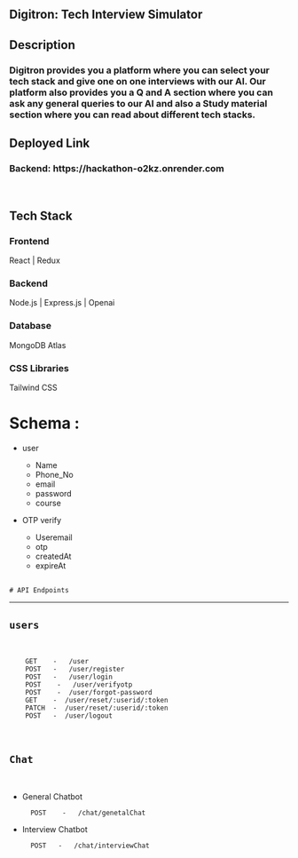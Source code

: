 <div> 
   <h2>Digitron: Tech Interview Simulator<h2>
   <h2>Description </h2>
   <h3>Digitron provides you a platform where you can select your tech stack and give one on one interviews with our AI. Our platform also provides you a Q and A       section where you can ask any general queries to our AI and also a Study material section where you can read about different tech stacks.
   </h3>
</div>  
    
   <h2>Deployed Link</h2>
   <h3>Backend: https://hackathon-o2kz.onrender.com </h3>

<br>
    
<h2>Tech Stack</h2>
<h3>Frontend</h3>
<p>React | Redux </p> 
       
<h3>Backend</h3>
<p>Node.js | Express.js | Openai</p> 
       
<h3> Database </h3>
<p>MongoDB Atlas </p>

<h3>CSS Libraries</h3>
<p>Tailwind CSS</p> 


# Schema : 

- user 
   - Name
   - Phone_No
   - email
   - password
   - course

- OTP verify 
    
   - Useremail
   - otp
   - createdAt
   - expireAt

## 
    # API Endpoints 
----

  ## `users`
<br>   
  
        GET    -   /user
        POST   -   /user/register
        POST   -   /user/login
        POST    -   /user/verifyotp
        POST    -  /user/forgot-password
        GET    -  /user/reset/:userid/:token
        PATCH  -  /user/reset/:userid/:token
        POST   -  /user/logout

<br>
  
## `Chat`
<br>   

- General Chatbot
                
        POST    -   /chat/genetalChat 
     
- Interview Chatbot

        POST   -   /chat/interviewChat
      

<br>
          

